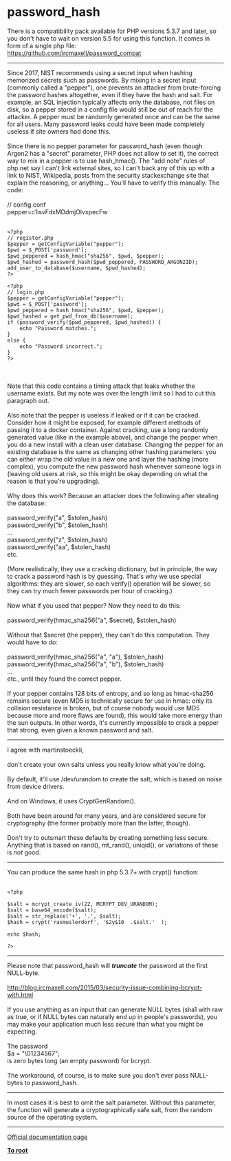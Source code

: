 # password_hash



There is a compatibility pack available for PHP versions 5.3.7 and later, so you don&apos;t have to wait on version 5.5 for using this function. It comes in form of a single php file:<br>https://github.com/ircmaxell/password_compat  

---

Since 2017, NIST recommends using a secret input when hashing memorized secrets such as passwords. By mixing in a secret input (commonly called a "pepper"), one prevents an attacker from brute-forcing the password hashes altogether, even if they have the hash and salt. For example, an SQL injection typically affects only the database, not files on disk, so a pepper stored in a config file would still be out of reach for the attacker. A pepper must be randomly generated once and can be the same for all users. Many password leaks could have been made completely useless if site owners had done this.<br><br>Since there is no pepper parameter for password_hash (even though Argon2 has a "secret" parameter, PHP does not allow to set it), the correct way to mix in a pepper is to use hash_hmac(). The "add note" rules of php.net say I can&apos;t link external sites, so I can&apos;t back any of this up with a link to NIST, Wikipedia, posts from the security stackexchange site that explain the reasoning, or anything... You&apos;ll have to verify this manually. The code:<br><br>// config.conf<br>pepper=c1isvFdxMDdmjOlvxpecFw<br><br>

```
<?php
// register.php
$pepper = getConfigVariable("pepper");
$pwd = $_POST['password'];
$pwd_peppered = hash_hmac("sha256", $pwd, $pepper);
$pwd_hashed = password_hash($pwd_peppered, PASSWORD_ARGON2ID);
add_user_to_database($username, $pwd_hashed);
?>
```




```
<?php
// login.php
$pepper = getConfigVariable("pepper");
$pwd = $_POST['password'];
$pwd_peppered = hash_hmac("sha256", $pwd, $pepper);
$pwd_hashed = get_pwd_from_db($username);
if (password_verify($pwd_peppered, $pwd_hashed)) {
    echo "Password matches.";
}
else {
    echo "Password incorrect.";
}
?>
```
<br><br>Note that this code contains a timing attack that leaks whether the username exists. But my note was over the length limit so I had to cut this paragraph out.<br><br>Also note that the pepper is useless if leaked or if it can be cracked. Consider how it might be exposed, for example different methods of passing it to a docker container. Against cracking, use a long randomly generated value (like in the example above), and change the pepper when you do a new install with a clean user database. Changing the pepper for an existing database is the same as changing other hashing parameters: you can either wrap the old value in a new one and layer the hashing (more complex), you compute the new password hash whenever someone logs in (leaving old users at risk, so this might be okay depending on what the reason is that you&apos;re upgrading).<br><br>Why does this work? Because an attacker does the following after stealing the database:<br><br>password_verify("a", $stolen_hash)<br>password_verify("b", $stolen_hash)<br>...<br>password_verify("z", $stolen_hash)<br>password_verify("aa", $stolen_hash)<br>etc.<br><br>(More realistically, they use a cracking dictionary, but in principle, the way to crack a password hash is by guessing. That&apos;s why we use special algorithms: they are slower, so each verify() operation will be slower, so they can try much fewer passwords per hour of cracking.)<br><br>Now what if you used that pepper? Now they need to do this:<br><br>password_verify(hmac_sha256("a", $secret), $stolen_hash)<br><br>Without that $secret (the pepper), they can&apos;t do this computation. They would have to do:<br><br>password_verify(hmac_sha256("a", "a"), $stolen_hash)<br>password_verify(hmac_sha256("a", "b"), $stolen_hash)<br>...<br>etc., until they found the correct pepper.<br><br>If your pepper contains 128 bits of entropy, and so long as hmac-sha256 remains secure (even MD5 is technically secure for use in hmac: only its collision resistance is broken, but of course nobody would use MD5 because more and more flaws are found), this would take more energy than the sun outputs. In other words, it&apos;s currently impossible to crack a pepper that strong, even given a known password and salt.  

---

I agree with martinstoeckli,<br><br>don&apos;t create your own salts unless you really know what you&apos;re doing.<br><br>By default, it&apos;ll use /dev/urandom to create the salt, which is based on noise from device drivers.<br><br>And on Windows, it uses CryptGenRandom().<br><br>Both have been around for many years, and are considered secure for cryptography (the former probably more than the latter, though).<br><br>Don&apos;t try to outsmart these defaults by creating something less secure. Anything that is based on rand(), mt_rand(), uniqid(), or variations of these is *not* good.  

---

You can produce the same hash in php 5.3.7+ with crypt() function:<br><br>

```
<?php

$salt = mcrypt_create_iv(22, MCRYPT_DEV_URANDOM);
$salt = base64_encode($salt);
$salt = str_replace('+', '.', $salt);
$hash = crypt('rasmuslerdorf', '$2y$10  .$salt.'  );

echo $hash;

?>
```
  

---

Please note that password_hash will ***truncate*** the password at the first NULL-byte.<br><br>http://blog.ircmaxell.com/2015/03/security-issue-combining-bcrypt-with.html<br><br>If you use anything as an input that can generate NULL bytes (sha1 with raw as true, or if NULL bytes can naturally end up in people&apos;s passwords), you may make your application much less secure than what you might be expecting.<br><br>The password <br>$a = "\01234567"; <br>is zero bytes long (an empty password) for bcrypt.<br><br>The workaround, of course, is to make sure you don&apos;t ever pass NULL-bytes to password_hash.  

---

In most cases it is best to omit the salt parameter. Without this parameter, the function will generate a cryptographically safe salt, from the random source of the operating system.  

---

[Official documentation page](https://www.php.net/manual/en/function.password-hash.php)

**[To root](/README.md)**